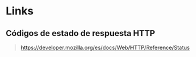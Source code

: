# Links

## Códigos de estado de respuesta HTTP
> https://developer.mozilla.org/es/docs/Web/HTTP/Reference/Status
